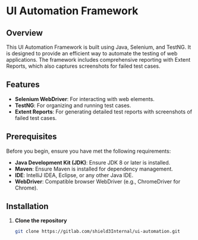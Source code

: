 # UI Automation Framework

## Overview

This UI Automation Framework is built using Java, Selenium, and TestNG. It is designed to provide an efficient way to automate the testing of web applications. The framework includes comprehensive reporting with Extent Reports, which also captures screenshots for failed test cases.

## Features

- **Selenium WebDriver**: For interacting with web elements.
- **TestNG**: For organizing and running test cases.
- **Extent Reports**: For generating detailed test reports with screenshots of failed test cases.

## Prerequisites

Before you begin, ensure you have met the following requirements:

- **Java Development Kit (JDK)**: Ensure JDK 8 or later is installed.
- **Maven**: Ensure Maven is installed for dependency management.
- **IDE**: IntelliJ IDEA, Eclipse, or any other Java IDE.
- **WebDriver**: Compatible browser WebDriver (e.g., ChromeDriver for Chrome).

## Installation

1. **Clone the repository**
   ```bash
   git clone https://gitlab.com/shield3Internal/ui-automation.git
